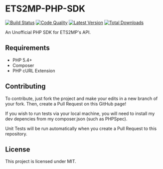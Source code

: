 ETS2MP-PHP-SDK
==============

[![Build Status](https://img.shields.io/travis/Jamesking56/ETS2MP-PHP-SDK/master.svg)](https://travis-ci.org/Jamesking56/ETS2MP-PHP-SDK) [![Code Quality](https://img.shields.io/codacy/5b9f2e5cb6b547139d9a0df808f8ddbf.svg)](https://www.codacy.com/public/Jamesking56/ETS2MP-PHP-SDK/dashboard) [![Latest Version](https://img.shields.io/github/release/Jamesking56/ETS2MP-PHP-SDK.svg)](https://github.com/Jamesking56/ETS2MP-PHP-SDK/releases) [![Total Downloads](https://img.shields.io/packagist/dt/jamesking56/ets2mp-php-sdk.svg)](https://packagist.org/packages/jamesking56/ets2mp-php-sdk)

An Unofficial PHP SDK for ETS2MP's API.

## Requirements
* PHP 5.4+
* Composer
* PHP cURL Extension

## Contributing
To contribute, just fork the project and make your edits in a new branch of your fork. Then, create a Pull Request on this GitHub page!

If you wish to run tests via your local machine, you will need to install my dev depencies from my composer.json (such as PHPSpec).

Unit Tests will be run automatically when you create a Pull Request to this repository.

## License
This project is licensed under MIT.